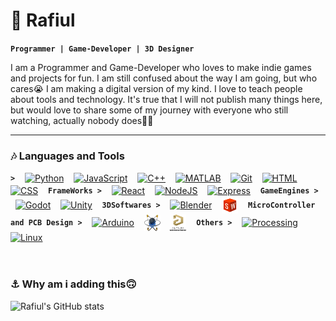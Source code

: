 # 🎃 Rafiul

**`Programmer | Game-Developer | 3D Designer`**

I am a Programmer and Game-Developer who loves to make indie games and projects for fun. I am still confused about the way I am going, but who cares😭 I am making a digital version of my kind. I love to teach people about tools and technology. It's true that I will not publish many things here, but would love to share some of my journey with everyone who still watching, actually nobody does🏴‍☠️

---

### 🎶‍ Languages and Tools

**`>`**&nbsp; &nbsp;
<a href="https://www.python.org/"><img align="center" alt="Python" width="26px" height="26px" style="padding-bottom: 2px;" src="https://cdn.jsdelivr.net/gh/devicons/devicon/icons/python/python-plain.svg" /></a>&nbsp; &nbsp;
<a href="https://www.javascript.com/"><img align="center" alt="JavaScript" width="26px" height="26px" style="padding-bottom: 2px;" src="https://cdn.jsdelivr.net/gh/devicons/devicon/icons/javascript/javascript-plain.svg" /></a>&nbsp; &nbsp;
<a href="https://isocpp.org//"><img align="center" alt="C++" width="26px" height="26px" style="padding-bottom: 2px;" src="https://cdn.jsdelivr.net/gh/devicons/devicon/icons/cplusplus/cplusplus-line.svg" /></a>&nbsp; &nbsp;
<a href="https://www.mathworks.com/products/matlab.html"><img align="center" alt="MATLAB" width="26px" height="26px" style="padding-bottom: 2px;" src="https://cdn.jsdelivr.net/gh/devicons/devicon/icons/matlab/matlab-original.svg" /></a>&nbsp; &nbsp;
<a href="https://git-scm.com/"><img align="center" alt="Git" width="26px" height="26px" style="padding-bottom: 2px;" src="https://cdn.jsdelivr.net/gh/devicons/devicon/icons/git/git-original.svg" /></a>&nbsp; &nbsp;
<a href="https://en.wikipedia.org/wiki/HTML/"><img align="center" alt="HTML" width="26px" height="26px" style="padding-bottom: 2px;" src="https://cdn.jsdelivr.net/gh/devicons/devicon/icons/html5/html5-plain.svg" /></a>&nbsp; &nbsp;
<a href="https://en.wikipedia.org/wiki/CSS/"><img align="center" alt="CSS" width="26px" height="26px" style="padding-bottom: 2px;" src="https://cdn.jsdelivr.net/gh/devicons/devicon/icons/css3/css3-plain.svg" /></a>&nbsp; &nbsp;
**`FrameWorks >`**&nbsp; &nbsp;
<a href="https://react.dev/"><img align="center" alt="React" width="26px" height="26px" style="padding-bottom: 2px;" src="https://cdn.jsdelivr.net/gh/devicons/devicon/icons/react/react-original.svg" /></a>&nbsp; &nbsp;
<a href="https://nodejs.org/"><img align="center" alt="NodeJS" width="26px" height="26px" style="padding-bottom: 2px;" src="https://cdn.jsdelivr.net/gh/devicons/devicon/icons/nodejs/nodejs-original.svg" /></a>&nbsp; &nbsp;
<a href="https://expressjs.com/"><img align="center" alt="Express" width="26px" height="26px" style="padding-bottom: 2px;" src="https://cdn.jsdelivr.net/gh/devicons/devicon/icons/express/express-original.svg" /></a>&nbsp; &nbsp;
**`GameEngines >`**&nbsp; &nbsp;
<a href="https://godotengine.org/"><img align="center" alt="Godot" width="26px" height="26px" style="padding-bottom: 2px;" src="https://cdn.jsdelivr.net/gh/devicons/devicon/icons/godot/godot-original.svg" /></a>&nbsp; &nbsp;
<a href="https://unity.com/"><img align="center" alt="Unity" width="26px" height="26px" style="padding-bottom: 2px;" src="https://cdn.jsdelivr.net/gh/devicons/devicon/icons/unity/unity-original.svg" /></a>&nbsp; &nbsp;
**`3DSoftwares >`**&nbsp; &nbsp;
<a href="https://www.blender.org/"><img align="center" alt="Blender" width="26px" height="26px" style="padding-bottom: 2px;" src="https://cdn.jsdelivr.net/gh/devicons/devicon/icons/blender/blender-original.svg" /></a>&nbsp; &nbsp;
<a href="https://www.solidworks.com//"><img align="center" alt="SolidWorks" width="26px" height="26px" style="padding-bottom: 2px;" src="./assets/images/solidworks.svg" /></a>&nbsp; &nbsp;
**`MicroController and PCB Design >`**&nbsp; &nbsp;
<a href="https://www.arduino.cc/"><img align="center" alt="Arduino" width="26px" height="26px" style="padding-bottom: 2px;" src="https://cdn.jsdelivr.net/gh/devicons/devicon/icons/arduino/arduino-original.svg" /></a>&nbsp; &nbsp;
<a href="https://www.labcenter.com/"><img align="center" alt="Proteus" width="26px" height="26px" style="padding-bottom: 2px;" src="./assets/images/proteus.png" /></a>&nbsp; &nbsp;
<a href="https://www.altium.com/altium-designer/"><img align="center" alt="Altium" width="26px" height="26px" style="padding-bottom: 2px;" src="./assets/images/altium-designer.svg" /></a>&nbsp; &nbsp;
**`Others >`**&nbsp; &nbsp;
<a href="https://processing.org/"><img align="center" alt="Processing" width="26px" height="26px" style="padding-bottom: 2px;" src="https://cdn.jsdelivr.net/gh/devicons/devicon/icons/processing/processing-original.svg" /></a>&nbsp; &nbsp;
<a href="https://www.debian.org/"><img align="center" alt="Linux" width="26px" height="26px" style="padding-bottom: 2px;" src="https://cdn.jsdelivr.net/gh/devicons/devicon/icons/linux/linux-original.svg" /></a>&nbsp; &nbsp;

<br>

### ⚓ Why am i adding this🙃

![Rafiul's GitHub stats](https://github-readme-stats.vercel.app/api?username=q4rafiul&include_all_commits=true&theme=radical&count_private=true&show_icons=true)

<!-- ![GitHub Streak](https://streak-stats.demolab.com?user=q4rafiul&theme=gruvbox&border_radius=4.5) -->

